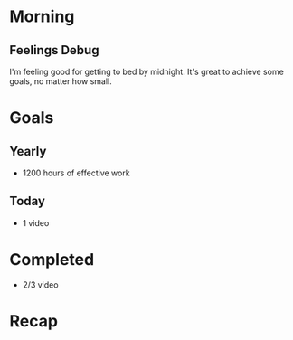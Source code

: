 # Morning
## Feelings Debug
I'm feeling good for getting to bed by midnight. It's great to achieve some goals, no matter how small. 
# Goals

## Yearly
- 1200 hours of effective work
## Today
- 1 video
# Completed
- 2/3 video
# Recap
